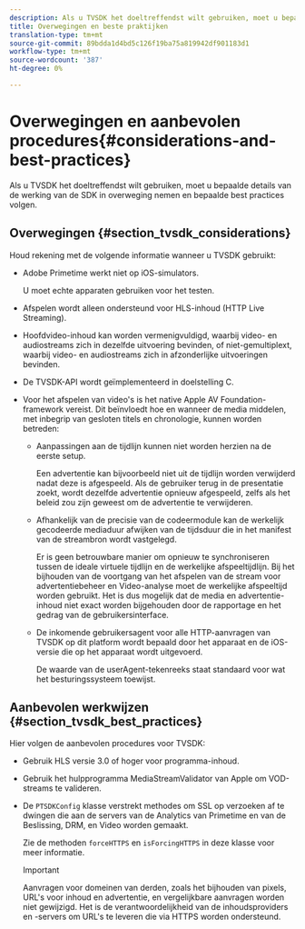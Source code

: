 ```yaml
---
description: Als u TVSDK het doeltreffendst wilt gebruiken, moet u bepaalde details van de werking van de SDK in overweging nemen en bepaalde best practices volgen.
title: Overwegingen en beste praktijken
translation-type: tm+mt
source-git-commit: 89bdda1d4bd5c126f19ba75a819942df901183d1
workflow-type: tm+mt
source-wordcount: '387'
ht-degree: 0%

---
```



# Overwegingen en aanbevolen procedures{#considerations-and-best-practices}

Als u TVSDK het doeltreffendst wilt gebruiken, moet u bepaalde details van de werking van de SDK in overweging nemen en bepaalde best practices volgen.

## Overwegingen {#section_tvsdk_considerations}

Houd rekening met de volgende informatie wanneer u TVSDK gebruikt:

* Adobe Primetime werkt niet op iOS-simulators.

   U moet echte apparaten gebruiken voor het testen.
* Afspelen wordt alleen ondersteund voor HLS-inhoud (HTTP Live Streaming).
* Hoofdvideo-inhoud kan worden vermenigvuldigd, waarbij video- en audiostreams zich in dezelfde uitvoering bevinden, of niet-gemultiplext, waarbij video- en audiostreams zich in afzonderlijke uitvoeringen bevinden.
* De TVSDK-API wordt geïmplementeerd in doelstelling C.
* Voor het afspelen van video&#39;s is het native Apple AV Foundation-framework vereist. Dit beïnvloedt hoe en wanneer de media middelen, met inbegrip van gesloten titels en chronologie, kunnen worden betreden:

   * Aanpassingen aan de tijdlijn kunnen niet worden herzien na de eerste setup.

      Een advertentie kan bijvoorbeeld niet uit de tijdlijn worden verwijderd nadat deze is afgespeeld. Als de gebruiker terug in de presentatie zoekt, wordt dezelfde advertentie opnieuw afgespeeld, zelfs als het beleid zou zijn geweest om de advertentie te verwijderen.
   * Afhankelijk van de precisie van de codeermodule kan de werkelijk gecodeerde mediaduur afwijken van de tijdsduur die in het manifest van de streambron wordt vastgelegd.

      Er is geen betrouwbare manier om opnieuw te synchroniseren tussen de ideale virtuele tijdlijn en de werkelijke afspeeltijdlijn. Bij het bijhouden van de voortgang van het afspelen van de stream voor advertentiebeheer en Video-analyse moet de werkelijke afspeeltijd worden gebruikt. Het is dus mogelijk dat de media en advertentie-inhoud niet exact worden bijgehouden door de rapportage en het gedrag van de gebruikersinterface.
   * De inkomende gebruikersagent voor alle HTTP-aanvragen van TVSDK op dit platform wordt bepaald door het apparaat en de iOS-versie die op het apparaat wordt uitgevoerd.

      De waarde van de userAgent-tekenreeks staat standaard voor wat het besturingssysteem toewijst.

## Aanbevolen werkwijzen {#section_tvsdk_best_practices}

Hier volgen de aanbevolen procedures voor TVSDK:

* Gebruik HLS versie 3.0 of hoger voor programma-inhoud.
* Gebruik het hulpprogramma MediaStreamValidator van Apple om VOD-streams te valideren.
* De `PTSDKConfig` klasse verstrekt methodes om SSL op verzoeken af te dwingen die aan de servers van de Analytics van Primetime en van de Beslissing, DRM, en Video worden gemaakt.

   Zie de methoden `forceHTTPS` en `isForcingHTTPS` in deze klasse voor meer informatie.

   >[!IMPORTANT]
   >
   >Aanvragen voor domeinen van derden, zoals het bijhouden van pixels, URL&#39;s voor inhoud en advertentie, en vergelijkbare aanvragen worden niet gewijzigd. Het is de verantwoordelijkheid van de inhoudsproviders en -servers om URL&#39;s te leveren die via HTTPS worden ondersteund.

